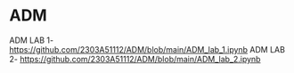 # ADM
ADM LAB 1- https://github.com/2303A51112/ADM/blob/main/ADM_lab_1.ipynb
ADM LAB 2- https://github.com/2303A51112/ADM/blob/main/ADM_lab_2.ipynb
